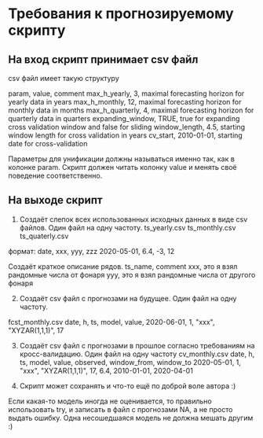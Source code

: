 # Требования к прогнозируемому скрипту

## На вход скрипт принимает csv файл 

csv файл имеет такую структуру

param, value, comment
max_h_yearly, 3, maximal forecasting horizon for yearly data in years
max_h_monthly, 12, maximal forecasting horizon for monthly data in months
max_h_quarterly, 4, maximal forecasting horizon for quarterly data in quarters
expanding_window, TRUE, true for expanding cross validation window and false for sliding
window_length, 4.5, starting window length for cross validation in years
cv_start, 2010-01-01, starting date for cross-validation 

Параметры для унификации должны называться именно так, как в колонке param.
Скрипт должен читать колонку value и менять своё поведение соответственно. 

## На выходе скрипт

1. Создаёт слепок всех использованных исходных данных в виде csv файлов. 
Один файл на одну частоту.
ts_yearly.csv
ts_monthly.csv
ts_quaterly.csv

формат:
date, xxx, yyy, zzz
2020-05-01, 6.4, -3, 12

Создаёт краткое описание рядов.
ts_name, comment
xxx, это я взял рандомные числа от фонаря
yyy, это я взял рандомные числа от другого фонаря

2. Создаёт csv файл с прогнозами на будущее.
Один файл на одну частоту.

fcst_monthly.csv
date, h, ts, model, value, 
2020-06-01, 1, "xxx", "XYZAR(1,1,1)", 17

3. Создаёт csv файл с прогнозами в прошлое согласно требованиям на кросс-валидацию.
Один файл на одну частоту
cv_monthly.csv
date, h, ts, model, value, observed, window_from, window_to
2020-05-01, 1, "xxx", "XYZAR(1,1,1)", 17, 6.4, 2010-01-01, 2020-04-01

4. Скрипт может сохранять и что-то ещё по доброй воле автора :)


Если какая-то модель иногда не оценивается, то правильно использовать try, 
и записать в файл с прогнозами NA, а не просто выдать ошибку.
Одна несошедшаяся модель не должна мешать другим :)



